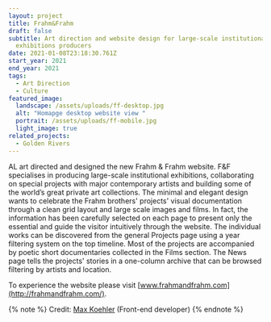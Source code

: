 ```yaml
---
layout: project
title: Frahm&Frahm
draft: false
subtitle: Art direction and website design for large-scale institutional
  exhibitions producers
date: 2021-01-08T23:18:30.761Z
start_year: 2021
end_year: 2021
tags:
  - Art Direction
  - Culture
featured_image:
  landscape: /assets/uploads/ff-desktop.jpg
  alt: "Homapge desktop website view "
  portrait: /assets/uploads/ff-mobile.jpg
  light_image: true
related_projects:
  - Golden Rivers
---
```

AL art directed and designed the new Frahm & Frahm website. F&F specialises in producing large-scale institutional exhibitions, collaborating on special projects with major contemporary artists and building some of the world’s great private art collections. The minimal and elegant design wants to celebrate the Frahm brothers' projects' visual documentation through a clean grid layout and large scale images and films. In fact, the information has been carefully selected on each page to present only the essential and guide the visitor intuitively through the website. The individual works can be discovered from the general Projects page using a year filtering system on the top timeline. Most of the projects are accompanied by poetic short documentaries collected in the Films section. The News page tells the projects' stories in a one-column archive that can be browsed filtering by artists and location.

To experience the website please visit [www.frahmandfrahm.com](http://frahmandfrahm.com/).

{% note %}
Credit: [Max Koehler](maxkoehler) (Front-end developer)
{% endnote %}